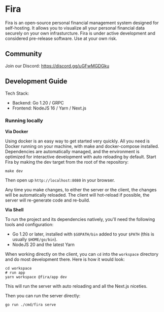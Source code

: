 # Fira

Fira is an open-source personal financial management system designed for self-hosting. It allows you to visualize all your personal financial data securely on your own infrasturcture. Fira is under active development and considered pre-release software. Use at your own risk.

## Community
Join our Discord:
https://discord.gg/uGFwMGDGku

## Development Guide

Tech Stack:

* Backend: Go 1.20 / GRPC 
* Frontend: NodeJS 16 / Yarn / Next.js

### Running locally

**Via Docker**

Using docker is an easy way to get started very quickly. All you need is Docker running on your machine, with make and docker-compose installed. Dependencies are automatically managed, and the environment is optimized for interactive development with auto reloading by default. Start Fira by making the dev target from the root of the repository:

```shell
make dev
```

Then open up `http://localhost:8080` in your browser.

Any time you make changes, to either the server or the client, the changes will be automatically reloaded. The client will hot-reload if possible, the server will re-generate code and re-build.

**Via Shell**

To run the project and its dependencies natively, you'll need the following tools and configuration:

* Go 1.20 or later, installed with `$GOPATH/bin` added to your `$PATH` (this is usually `$HOME/go/bin`).
* NodeJS 20 and the latest Yarn

When working directly on the client, you can `cd` into the `workspace` directory and do most development there. Here is how it would look:

```shell
cd workspace
# run app
yarn workspace @fira/app dev
```

This will run the server with auto reloading and all the Next.js niceties. 

Then you can run the server directly:

```shell
go run ./cmd/fira serve
```
